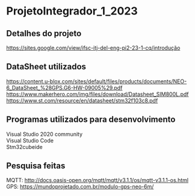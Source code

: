 # ProjetoIntegrador_1_2023

## Detalhes do projeto

https://sites.google.com/view/ifsc-itj-del-eng-pi2-23-1-cq/introdução

## DataSheet utilizados

https://content.u-blox.com/sites/default/files/products/documents/NEO-6_DataSheet_%28GPS.G6-HW-09005%29.pdf  
https://www.makerhero.com/img/files/download/Datasheet_SIM800L.pdf  
https://www.st.com/resource/en/datasheet/stm32f103c8.pdf

## Programas utilizados para desenvolvimento

Visual Studio 2020 community  
Visual Studio Code  
Stm32cubeide

## Pesquisa feitas

MQTT: http://docs.oasis-open.org/mqtt/mqtt/v3.1.1/os/mqtt-v3.1.1-os.html  
GPS: https://mundoprojetado.com.br/modulo-gps-neo-6m/

